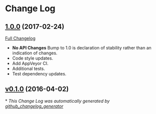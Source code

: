 # Change Log

## [1.0.0](https://github.com/kevinoid/nodecat/tree/1.0.0) (2017-02-24)
[Full Changelog](https://github.com/kevinoid/nodecat/compare/v0.1.0...1.0.0)

- **No API Changes**  Bump to 1.0 is declaration of stability rather than an
  indication of changes.
- Code style updates.
- Add AppVeyor CI.
- Additional tests.
- Test dependency updates.

## [v0.1.0](https://github.com/kevinoid/nodecat/tree/v0.1.0) (2016-04-02)


\* *This Change Log was automatically generated by [github_changelog_generator](https://github.com/skywinder/Github-Changelog-Generator)*
